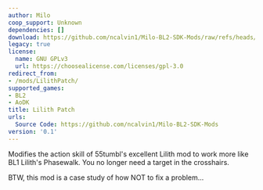 ```yaml
---
author: Milo
coop_support: Unknown
dependencies: []
download: https://github.com/ncalvin1/Milo-BL2-SDK-Mods/raw/refs/heads/main/LilithPatch/LilithPatch_v0.1.zip
legacy: true
license:
  name: GNU GPLv3
  url: https://choosealicense.com/licenses/gpl-3.0
redirect_from:
- /mods/LilithPatch/
supported_games:
- BL2
- AoDK
title: Lilith Patch
urls:
  Source Code: https://github.com/ncalvin1/Milo-BL2-SDK-Mods
version: '0.1'
---
```

Modifies the action skill of 55tumbl's excellent Lilith
mod to work more like BL1 Lilith's Phasewalk.  You no
longer need a target in the crosshairs.

BTW, this mod is a case study of how NOT to fix a problem...